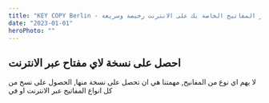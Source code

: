 ```yaml
---
title: "KEY COPY Berlin - تكرار المفاتيح الخاصة بك على الانترنت رخيصة وسريعة"
date: "2023-01-01"
heroPhoto: ""
---
```


## احصل على نسخة لاي مفتاح عبر الانترنت

لا یھم اي نوع من المفانیح, مھمتنا ھي ان تحصل على نسخة منھا, الحصول على نسخ من كل انواع المفاتیح عبر الانترنت او في

